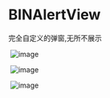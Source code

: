 # BINAlertView
完全自定义的弹窗,无所不展示

 ![image](https://github.com/shang1219178163/BINAlertView/blob/master/screenshot.png)

 ![image](https://github.com/shang1219178163/BINAlertView/blob/master/screenshot1.png)

 ![image](https://github.com/shang1219178163/BINAlertView/blob/master/screenshot2.png)
